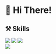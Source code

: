 <h1>🪿 Hi There!</h1>

<h2>⚒️ Skills</h2>

<div>
  <img src="https://img.shields.io/badge/React-black?style=flat&logo=react&logoColor=61DAFB">
  <img src="https://img.shields.io/badge/JavaScript-F7DF1E?style=flat&logo=javascript&logoColor=black"> 
  <img src="https://img.shields.io/badge/TypeScript-white?style=flat&logo=TypeScript&logoColor=3178C6">
</div>

<div>
  <img src="https://img.shields.io/badge/Git-F05032?style=flat&logo=git&logoColor=white">
</div>
